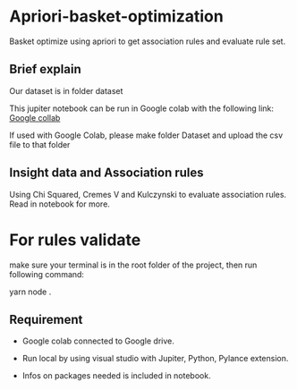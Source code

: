 # Apriori-basket-optimization

Basket optimize using apriori to get association rules and evaluate rule set.

## Brief explain

Our dataset is in folder dataset

This jupiter notebook can be run in Google colab with the following link: [Google collab](https://colab.research.google.com/drive/1H8prFvciFzzLPa0dZOn_dmSn1hTbXXRa?usp=sharing)

If used with Google Colab, please make folder Dataset and upload the csv file to that folder

## Insight data and Association rules

Using Chi Squared, Cremes V and Kulczynski to evaluate association rules. Read in notebook for more.

# For rules validate

make sure your terminal is in the root folder of the project, then run following command:

yarn
node .

## Requirement

- Google colab connected to Google drive.

- Run local by using visual studio with Jupiter, Python, Pylance extension.
- Infos on packages needed is included in notebook.
